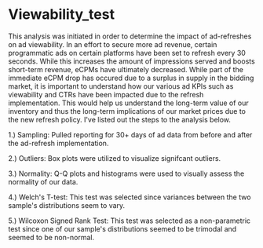 # Viewability_test

This analysis was initiated in order to determine the impact of ad-refreshes on ad viewability. In an effort to secure more ad revenue, certain programmatic ads on certain platforms have been set to refresh every 30 seconds. While this increases the amount of impressions served and boosts short-term revenue, eCPMs have ultimately decreased. While part of the immediate eCPM drop has occured due to a surplus in supply in the bidding market, it is important to understand how our various ad KPIs such as viewability and CTRs have been impacted due to the refresh implementation. This would help us understand the long-term value of our inventory and thus the long-term implications of our market prices due to the new refresh policy. I've listed out the steps to the analysis below.

1.) Sampling: Pulled reporting for 30+ days of ad data from before and after the ad-refresh implementation.

2.) Outliers: Box plots were utilized to visualize signifcant outliers.

3.) Normality: Q-Q plots and histograms were used to visually assess the normality of our data.

4.) Welch's T-test: This test was selected since variances between the two sample's distributions seem to vary.

5.) Wilcoxon Signed Rank Test: This test was selected as a non-parametric test since one of our sample's distributions seemed to be trimodal and seemed to be non-normal.
